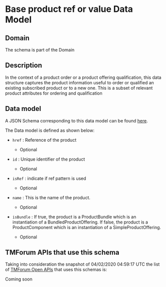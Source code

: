 # Base product ref or value Data Model

## Domain

The  schema is part of the  Domain

## Description

In the context of a product order or a product offering qualification, this data structure captures the product information useful to order or qualified  an existing subscribed product or to a new one. This is a subset of relevant product attributes for ordering and qualification

## Data model

A JSON Schema corresponding to this data model can be found
[here](https://github.com/tmforum-rand/schemas/blob/candidates/Product/BaseProductRefOrValue.schema.json).

The Data model is defined as shown below:

- `href` : Reference of the product

  - Optional


- `id` : Unique identifier of the product

  - Optional


- `isRef` : indicate if ref pattern is used

  - Optional


- `name` : This is the name of the product.

  - Optional


- `isBundle` : If true, the product is a ProductBundle which is an instantiation of a BundledProductOffering. If false, the product is a ProductComponent which is an instantiation of a SimpleProductOffering.

  - Optional






## TMForum APIs that use this schema

Taking into consideration the snapshot of 04/02/2020 04:59:17 UTC the list of [TMForum Open APIs](https://www.tmforum.org/open-apis/) that uses this schemas is:

Coming soon